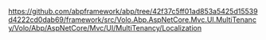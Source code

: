 ﻿https://github.com/abpframework/abp/tree/42f37c5ff01ad853a5425d15539d4222cd0dab69/framework/src/Volo.Abp.AspNetCore.Mvc.UI.MultiTenancy/Volo/Abp/AspNetCore/Mvc/UI/MultiTenancy/Localization